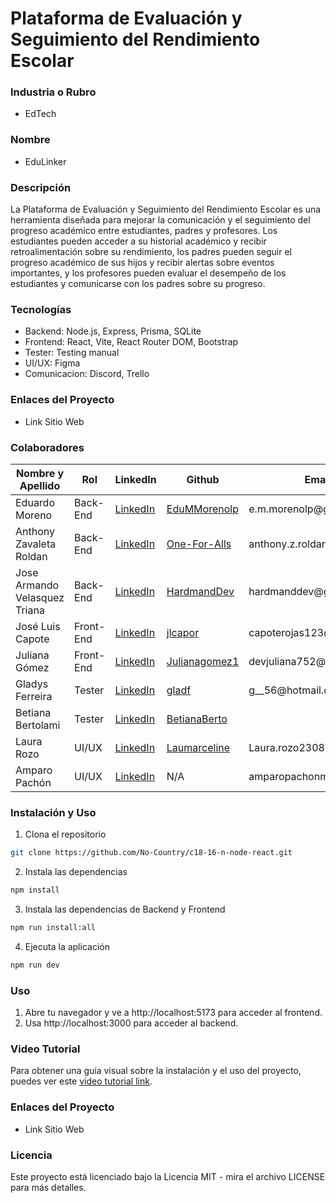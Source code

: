 # Plataforma de Evaluación y Seguimiento del Rendimiento Escolar

### Industria o Rubro

- EdTech

### Nombre

- EduLinker

### Descripción

La Plataforma de Evaluación y Seguimiento del Rendimiento Escolar es una herramienta diseñada para mejorar la comunicación y el seguimiento del progreso académico entre estudiantes, padres y profesores. Los estudiantes pueden acceder a su historial académico y recibir retroalimentación sobre su rendimiento, los padres pueden seguir el progreso académico de sus hijos y recibir alertas sobre eventos importantes, y los profesores pueden evaluar el desempeño de los estudiantes y comunicarse con los padres sobre su progreso.

### Tecnologías

- Backend: Node.js, Express, Prisma, SQLite
- Frontend: React, Vite, React Router DOM, Bootstrap
- Tester: Testing manual
- UI/UX: Figma
- Comunicacion: Discord, Trello

### Enlaces del Proyecto

- Link Sitio Web

### Colaboradores

<table>
  <thead>
    <tr>
      <th>Nombre y Apellido</th>
      <th>Rol</th>
      <th>LinkedIn</th>
      <th>Github</th>
      <th>Email</th>
    </tr>
  </thead>
  <tbody>
    <tr>
      <td>Eduardo Moreno</td>
      <td>Back-End</td>
      <td><a href="https://www.linkedin.com/in/eduardo-m-moreno-programador/">LinkedIn</a></td>
      <td><a href="https://github.com/EduMMorenolp">EduMMorenolp</a></td>
      <td>e.m.morenolp@gmail.com</td>
    </tr>
    <tr>
      <td>Anthony Zavaleta Roldan</td>
      <td>Back-End</td>
      <td><a href="https://www.linkedin.com/in/anthony-zavaleta-r">LinkedIn</a></td>
      <td><a href="https://github.com/One-For-Alls">One-For-Alls</a></td>
      <td>anthony.z.roldan@gmail.com</td>
    </tr>
    <tr>
      <td>Jose Armando Velasquez Triana</td>
      <td>Back-End</td>
      <td><a href="https://linkedin.com/in/hardmanddev">LinkedIn</a></td>
      <td><a href="https://github.com/HardmandDev">HardmandDev</a></td>
      <td>hardmanddev@gmail.com</td>
    </tr>
    <tr>
      <td>José Luis Capote</td>
      <td>Front-End</td>
      <td><a href="https://www.linkedin.com/in/jose-luis-capote-dsw/">LinkedIn</a></td>
      <td><a href="https://github.com/jlcapor">jlcapor</a></td>
      <td>capoterojas123@gmail.com</td>
    </tr>
    <!--<tr>
      <td>Ernesto Betancourt</td>
      <td>Front-End</td>
      <td><a href="https://www.linkedin.com/in/ebetafont">LinkedIn</a></td>
      <td><a href="https://github.com/ebetafont">ebetafont</a></td>
      <td>ebetafont@gmail.com</td>
    </tr>
    <tr>
      <td>Ezequiel rindello</td>
      <td>Front-End</td>
      <td>Ezequiel rindello</td>
      <td><a href="https://github.com/EzequielRindello">EzequielRindello</a></td>
      <td>Rindelloezequiel@gmail.com</td>
    </tr>-->
    <tr>
      <td>Juliana Gómez</td>
      <td>Front-End</td>
      <td><a href="https://www.linkedin.com/in/juliana-gomez-dev?utm_source=share&utm_campaign=share_via&utm_content=profile&utm_medium=android_app">LinkedIn</a></td>
      <td><a href="https://github.com/Julianagomez1">Julianagomez1</a></td>
      <td>devjuliana752@gmail.com</td>
    </tr>
    <tr>
      <td>Gladys Ferreira</td>
      <td>Tester</td>
      <td><a href="https://www.linkedin.com/in/gladys-ferreira-qa">LinkedIn</a></td>
      <td><a href="https://github.com/gladf">gladf</a></td>
      <td>g__56@hotmail.com</td>
    </tr>
    <tr>
      <td>Betiana Bertolami</td>
      <td>Tester</td>
      <td><a href="https://www.linkedin.com/in/betiana-bertolami-4b81b4243?utm_source=share&utm_campaign=share_via&utm_content=profile&utm_medium=android_app">LinkedIn</a></td>
      <td><a href="https://github.com/BetianaBerto">BetianaBerto</a></td>
      <td>  </td>
    </tr>
    <tr>
      <td>Laura Rozo</td>
      <td>UI/UX</td>
      <td><a href="https://www.linkedin.com/in/laura-rozorodriguez">LinkedIn</a></td>
      <td><a href="https://github.com/Laumarceline">Laumarceline</a></td>
      <td>Laura.rozo2308@gmail.com</td>
    </tr>
    <tr>
      <td>Amparo Pachón</td>
      <td>UI/UX</td>
      <td><a href="https://www.linkedin.com/in/luz-amparo-pachón-mojica">LinkedIn</a></td>
      <td>N/A</td>
      <td>amparopachonm@gmail.com</td>
    </tr>
  </tbody>
</table>

### Instalación y Uso

1. Clona el repositorio

```bash
git clone https://github.com/No-Country/c18-16-n-node-react.git
```

2. Instala las dependencias

```bash
npm install
```

3. Instala las dependencias de Backend y Frontend

```bash
npm run install:all
```

4. Ejecuta la aplicación

```bash
npm run dev
```

### Uso

1. Abre tu navegador y ve a http://localhost:5173 para acceder al frontend.
2. Usa http://localhost:3000 para acceder al backend.

### Video Tutorial

Para obtener una guía visual sobre la instalación y el uso del proyecto, puedes ver este [video tutorial link](https://youtu.be/-2rzwxb_R0M).

### Enlaces del Proyecto

- Link Sitio Web

### Licencia

Este proyecto está licenciado bajo la Licencia MIT - mira el archivo LICENSE para más detalles.
